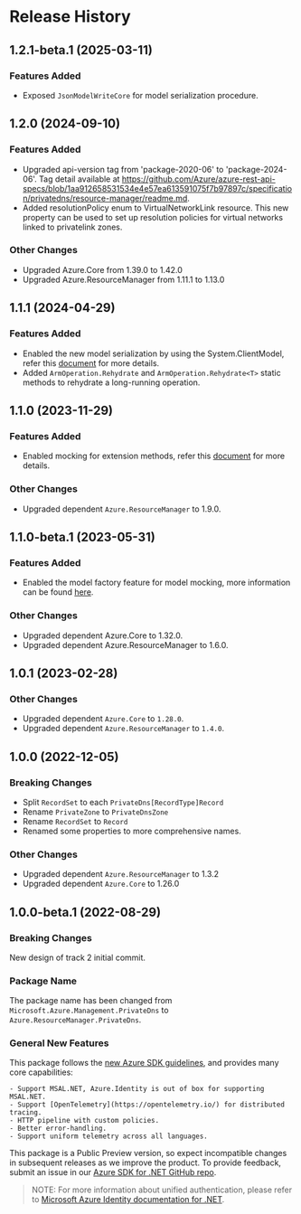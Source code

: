 # Release History

## 1.2.1-beta.1 (2025-03-11)

### Features Added

- Exposed `JsonModelWriteCore` for model serialization procedure.

## 1.2.0 (2024-09-10)

### Features Added

- Upgraded api-version tag from 'package-2020-06' to 'package-2024-06'. Tag detail available at https://github.com/Azure/azure-rest-api-specs/blob/1aa912658531534e4e57ea613591075f7b97897c/specification/privatedns/resource-manager/readme.md.
- Added resolutionPolicy enum to VirtualNetworkLink resource. This new property can be used to set up resolution policies for virtual networks linked to privatelink zones.

### Other Changes

- Upgraded Azure.Core from 1.39.0 to 1.42.0
- Upgraded Azure.ResourceManager from 1.11.1 to 1.13.0

## 1.1.1 (2024-04-29)

### Features Added

- Enabled the new model serialization by using the System.ClientModel, refer this [document](https://aka.ms/azsdk/net/mrw) for more details.
- Added `ArmOperation.Rehydrate` and `ArmOperation.Rehydrate<T>` static methods to rehydrate a long-running operation.

## 1.1.0 (2023-11-29)

### Features Added

- Enabled mocking for extension methods, refer this [document](https://aka.ms/azsdk/net/mocking) for more details.

### Other Changes

- Upgraded dependent `Azure.ResourceManager` to 1.9.0.

## 1.1.0-beta.1 (2023-05-31)

### Features Added

- Enabled the model factory feature for model mocking, more information can be found [here](https://azure.github.io/azure-sdk/dotnet_introduction.html#dotnet-mocking-factory-builder).

### Other Changes

- Upgraded dependent Azure.Core to 1.32.0.
- Upgraded dependent Azure.ResourceManager to 1.6.0.

## 1.0.1 (2023-02-28)

### Other Changes

- Upgraded dependent `Azure.Core` to `1.28.0`.
- Upgraded dependent `Azure.ResourceManager` to `1.4.0`.

## 1.0.0 (2022-12-05)

### Breaking Changes

 - Split `RecordSet` to each `PrivateDns[RecordType]Record`
 - Rename `PrivateZone` to `PrivateDnsZone`
 - Rename `RecordSet` to `Record`
 - Renamed some properties to more comprehensive names.

### Other Changes

 - Upgraded dependent `Azure.ResourceManager` to 1.3.2
 - Upgraded dependent `Azure.Core` to 1.26.0

## 1.0.0-beta.1 (2022-08-29)

### Breaking Changes

New design of track 2 initial commit.

### Package Name

The package name has been changed from `Microsoft.Azure.Management.PrivateDns` to `Azure.ResourceManager.PrivateDns`.

### General New Features

This package follows the [new Azure SDK guidelines](https://azure.github.io/azure-sdk/general_introduction.html), and provides many core capabilities:

    - Support MSAL.NET, Azure.Identity is out of box for supporting MSAL.NET.
    - Support [OpenTelemetry](https://opentelemetry.io/) for distributed tracing.
    - HTTP pipeline with custom policies.
    - Better error-handling.
    - Support uniform telemetry across all languages.

This package is a Public Preview version, so expect incompatible changes in subsequent releases as we improve the product. To provide feedback, submit an issue in our [Azure SDK for .NET GitHub repo](https://github.com/Azure/azure-sdk-for-net/issues).

> NOTE: For more information about unified authentication, please refer to [Microsoft Azure Identity documentation for .NET](https://learn.microsoft.com/dotnet/api/overview/azure/identity-readme?view=azure-dotnet).
